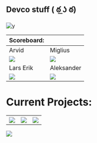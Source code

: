 ## Devco stuff ( ఠ ͟ʖ ఠ)

![y](https://arvidgithubembed.herokuapp.com/skills?languages=php,nuxtjs,tailwindcss,typescript,go,wordpress,javascript,css3,html5&backgroundcolor=333333&title=Devco%20jobber%20med&titlecolor=ffffff&textcolor=000000)
<!--

![ScoreBoard](https://arvidgithubembed.herokuapp.com/ranklist?users=lartrax,arvidwedtstein,alvaage,migliusmockus) <-HER!!!!!!!!!! E AN-->
| Scoreboard:                                                                                                                                                       |                                                                                                                                                                  |
|-------------------------------------------------------------------------------------------------------------------------------------------------------------------|------------------------------------------------------------------------------------------------------------------------------------------------------------------|
| Arvid                                                                                                                                                             | Miglius                                                                                                                                                          |
| <img src="https://github-readme-stats.vercel.app/api?username=ArvidWedtstein&hide=stars,prs,issues,contribs&count_private=true&hide_title=true&hide_rank=true" /> | <img src="https://github-readme-stats.vercel.app/api?username=migliusmockus&hide=stars,prs,issues,contribs&count_private=true&hide_title=true&hide_rank=true" /> |
| Lars Erik                                                                                                                                                         | Aleksander                                                                                                                                                       |
| <img src="https://github-readme-stats.vercel.app/api?username=Lartrax&hide=stars,prs,issues,contribs&count_private=true&hide_title=true&hide_rank=true" />        | <img src="https://github-readme-stats.vercel.app/api?username=alVaage&hide=stars,prs,issues,contribs&count_private=true&hide_title=true&hide_rank=true" />       |
<h1 aling="center">Current Projects:</h1>
<table>
  <tr>
    <th>
      <a href="https://github.com/ArvidWedtstein/Nuxt-Website">
        <img align="center" src="https://github-readme-stats.vercel.app/api/pin/?username=devco-morkjebla&repo=devco" />
      </a>
    </th>
    <th>
      <a href="https://github.com/ArvidWedtstein/Website-API">
        <img align="center" src="https://github-readme-stats.vercel.app/api/pin/?username=devco-morkjebla&repo=colorpicker" />
      </a>
    </th>
    <th>
      <a href="https://github.com/ArvidWedtstein/DiscordbotV13">
        <img align="center" src="https://github-readme-stats.vercel.app/api/pin/?username=devco-morkjebla&repo=unzippy" />
      </a>
    </th>
  </tr>
</table>
<img src="https://arvidgithubembed.herokuapp.com/mostactivity?org=devco-morkjebla&bordercolor=ff0000&boxcolor=222222&backgroundcolor=000000&titlecolor=ffffff&textcolor=dddddd&textcolor=000000">

